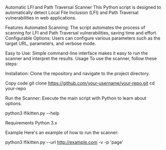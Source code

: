 Automatic LFI and Path Traversal Scanner
This Python script is designed to automatically detect Local File Inclusion (LFI) and Path Traversal vulnerabilities in web applications.

Features
Automated Scanning: The script automates the process of scanning for LFI and Path Traversal vulnerabilities, saving time and effort.
Configurable Options: Users can configure various parameters such as the target URL, parameters, and verbose mode.

Easy to Use: Simple command-line interface makes it easy to run the scanner and interpret the results.
Usage
To use the scanner, follow these steps:

Installation: Clone the repository and navigate to the project directory.


Copy code
git clone https://github.com/your-username/your-repo.git
cd your-repo


Run the Scanner: Execute the main script with Python to learn about options.

python3 lfikitten.py --help


Requirements
Python 3.x

Example
Here's an example of how to run the scanner:

python3 lfikitten.py --url http://example.com -v -p 'page'
